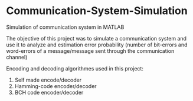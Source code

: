 # Communication-System-Simulation
Simulation of communication system in MATLAB


The objective of this project was to simulate a communication system and use it to analyze and estimation error probability (number of bit-errors and word-errors of a message/message sent through the communication channel)

Encoding and decoding algorithmes used in this project:
1. Self made encode/decoder
2. Hamming-code encoder/decoder
3. BCH code encoder/decoder
